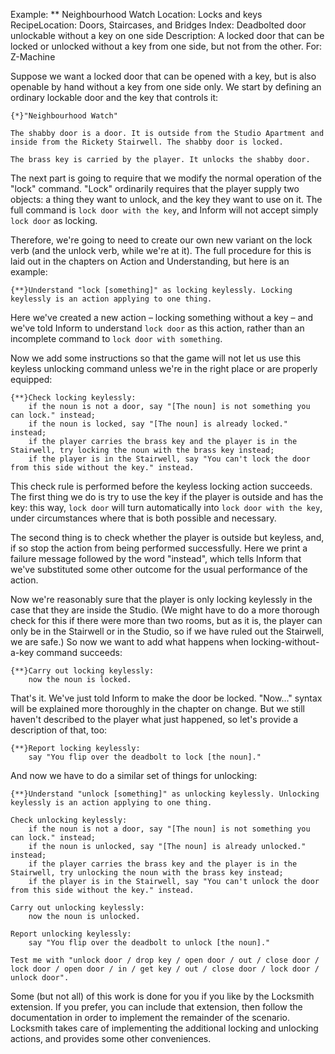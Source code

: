 Example: ** Neighbourhood Watch
Location: Locks and keys
RecipeLocation: Doors, Staircases, and Bridges
Index: Deadbolted door unlockable without a key on one side
Description: A locked door that can be locked or unlocked without a key from one side, but not from the other.
For: Z-Machine

  
Suppose we want a locked door that can be opened with a key, but is also openable by hand without a key from one side only. We start by defining an ordinary lockable door and the key that controls it:

  

``` inform7
{*}"Neighbourhood Watch"

The shabby door is a door. It is outside from the Studio Apartment and inside from the Rickety Stairwell. The shabby door is locked.

The brass key is carried by the player. It unlocks the shabby door.
```

  
The next part is going to require that we modify the normal operation of the "lock" command. "Lock" ordinarily requires that the player supply two objects: a thing they want to unlock, and the key they want to use on it. The full command is ``lock door with the key``, and Inform will not accept simply ``lock door`` as locking.

  
Therefore, we're going to need to create our own new variant on the lock verb (and the unlock verb, while we're at it). The full procedure for this is laid out in the chapters on Action and Understanding, but here is an example:

  

``` inform7
{**}Understand "lock [something]" as locking keylessly. Locking keylessly is an action applying to one thing.
```

  
Here we've created a new action – locking something without a key – and we've told Inform to understand ``lock door`` as this action, rather than an incomplete command to ``lock door with something``.

  
Now we add some instructions so that the game will not let us use this keyless unlocking command unless we're in the right place or are properly equipped:

  

``` inform7
{**}Check locking keylessly:
	if the noun is not a door, say "[The noun] is not something you can lock." instead;
	if the noun is locked, say "[The noun] is already locked." instead;
	if the player carries the brass key and the player is in the Stairwell, try locking the noun with the brass key instead;
	if the player is in the Stairwell, say "You can't lock the door from this side without the key." instead.
```

  
This check rule is performed before the keyless locking action succeeds. The first thing we do is try to use the key if the player is outside and has the key: this way, ``lock door`` will turn automatically into ``lock door with the key``, under circumstances where that is both possible and necessary.

  
The second thing is to check whether the player is outside but keyless, and, if so stop the action from being performed successfully. Here we print a failure message followed by the word "instead", which tells Inform that we've substituted some other outcome for the usual performance of the action.

  
Now we're reasonably sure that the player is only locking keylessly in the case that they are inside the Studio. (We might have to do a more thorough check for this if there were more than two rooms, but as it is, the player can only be in the Stairwell or in the Studio, so if we have ruled out the Stairwell, we are safe.) So now we want to add what happens when locking-without-a-key command succeeds:

  

``` inform7
{**}Carry out locking keylessly:
	now the noun is locked.
```

  
That's it. We've just told Inform to make the door be locked. "Now..." syntax will be explained more thoroughly in the chapter on change. But we still haven't described to the player what just happened, so let's provide a description of that, too:

  

``` inform7
{**}Report locking keylessly:
	say "You flip over the deadbolt to lock [the noun]."
```

  
And now we have to do a similar set of things for unlocking:

  

``` inform7
{**}Understand "unlock [something]" as unlocking keylessly. Unlocking keylessly is an action applying to one thing.

Check unlocking keylessly:
	if the noun is not a door, say "[The noun] is not something you can lock." instead;
	if the noun is unlocked, say "[The noun] is already unlocked." instead;
	if the player carries the brass key and the player is in the Stairwell, try unlocking the noun with the brass key instead;
	if the player is in the Stairwell, say "You can't unlock the door from this side without the key." instead.

Carry out unlocking keylessly:
	now the noun is unlocked.

Report unlocking keylessly:
	say "You flip over the deadbolt to unlock [the noun]."

Test me with "unlock door / drop key / open door / out / close door / lock door / open door / in / get key / out / close door / lock door / unlock door".
```

  
Some (but not all) of this work is done for you if you like by the Locksmith extension. If you prefer, you can include that extension, then follow the documentation in order to implement the remainder of the scenario. Locksmith takes care of implementing the additional locking and unlocking actions, and provides some other conveniences.

